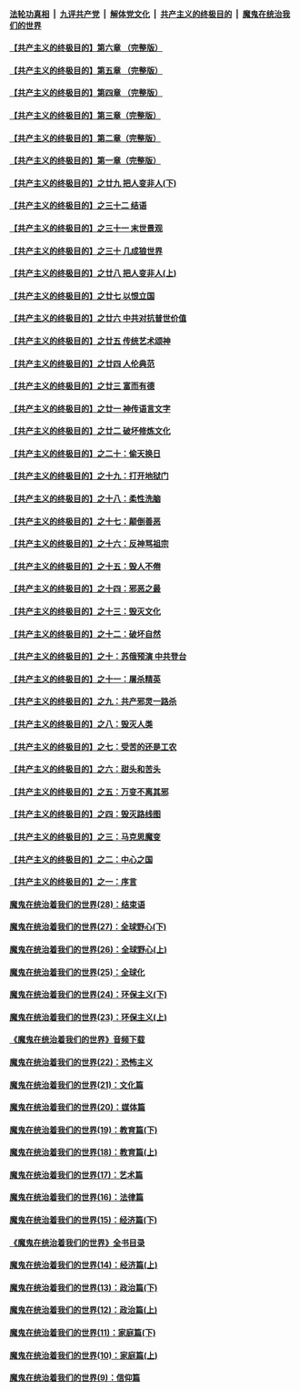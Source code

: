 ####  [法轮功真相](../../../../basic/blob/master/README.md?t=06160531) &nbsp;|&nbsp; [九评共产党](../../../../9ping.md/blob/master/README.md?t=06160531) &nbsp;|&nbsp; [解体党文化](../../../../jtdwh.md/blob/master/README.md?t=06160531)  &nbsp;|&nbsp; [共产主义的终极目的](../../../../gczydzjmd.md/blob/master/README.md?t=06160531) &nbsp;|&nbsp; [魔鬼在统治我们的世界](../../../../mgztzwmdsj.md/blob/master/README.md?t=06160531) 

#### [【共产主义的终极目的】第六章 （完整版）](../pages/nsc422/n11428913.md?t=06160531) 

#### [【共产主义的终极目的】第五章 （完整版）](../pages/nsc422/n11428912.md?t=06160531) 

#### [【共产主义的终极目的】第四章 （完整版）](../pages/nsc422/n11428907.md?t=06160531) 

#### [【共产主义的终极目的】第三章（完整版）](../pages/nsc422/n11428848.md?t=06160531) 

#### [【共产主义的终极目的】第二章（完整版）](../pages/nsc422/n11428831.md?t=06160531) 

#### [【共产主义的终极目的】第一章（完整版）](../pages/nsc422/n11417651.md?t=06160531) 

#### [【共产主义的终极目的】之廿九 把人变非人(下)](../pages/nsc422/n11344140.md?t=06160531) 

#### [【共产主义的终极目的】之三十二 结语](../pages/nsc422/n11360535.md?t=06160531) 

#### [【共产主义的终极目的】之三十一 末世景观](../pages/nsc422/n11351129.md?t=06160531) 

#### [【共产主义的终极目的】之三十 几成狼世界](../pages/nsc422/n11348280.md?t=06160531) 

#### [【共产主义的终极目的】之廿八 把人变非人(上)](../pages/nsc422/n11340492.md?t=06160531) 

#### [【共产主义的终极目的】之廿七 以恨立国](../pages/nsc422/n11336944.md?t=06160531) 

#### [【共产主义的终极目的】之廿六 中共对抗普世价值](../pages/nsc422/n11324785.md?t=06160531) 

#### [【共产主义的终极目的】之廿五 传统艺术颂神](../pages/nsc422/n11296396.md?t=06160531) 

#### [【共产主义的终极目的】之廿四 人伦典范](../pages/nsc422/n11296397.md?t=06160531) 

#### [【共产主义的终极目的】之廿三 富而有德](../pages/nsc422/n11283598.md?t=06160531) 

#### [【共产主义的终极目的】之廿一 神传语言文字](../pages/nsc422/n11263265.md?t=06160531) 

#### [【共产主义的终极目的】之廿二 破坏修炼文化](../pages/nsc422/n11245728.md?t=06160531) 

#### [【共产主义的终极目的】之二十：偷天换日](../pages/nsc422/n11238846.md?t=06160531) 

#### [【共产主义的终极目的】之十九：打开地狱门](../pages/nsc422/n11206376.md?t=06160531) 

#### [【共产主义的终极目的】之十八：柔性洗脑](../pages/nsc422/n11199994.md?t=06160531) 

#### [【共产主义的终极目的】之十七：颠倒善恶](../pages/nsc422/n11179782.md?t=06160531) 

#### [【共产主义的终极目的】之十六：反神骂祖宗](../pages/nsc422/n11166798.md?t=06160531) 

#### [【共产主义的终极目的】之十五：毁人不倦](../pages/nsc422/n11166792.md?t=06160531) 

#### [【共产主义的终极目的】之十四：邪恶之最](../pages/nsc422/n11150249.md?t=06160531) 

#### [【共产主义的终极目的】之十三：毁灭文化](../pages/nsc422/n11135227.md?t=06160531) 

#### [【共产主义的终极目的】之十二：破坏自然](../pages/nsc422/n11135214.md?t=06160531) 

#### [【共产主义的终极目的】之十：苏俄预演 中共登台](../pages/nsc422/n11118424.md?t=06160531) 

#### [【共产主义的终极目的】之十一：屠杀精英](../pages/nsc422/n11118442.md?t=06160531) 

#### [【共产主义的终极目的】之九：共产邪灵一路杀](../pages/nsc422/n11114139.md?t=06160531) 

#### [【共产主义的终极目的】之八：毁灭人类](../pages/nsc422/n11108503.md?t=06160531) 

#### [【共产主义的终极目的】之七：受苦的还是工农](../pages/nsc422/n11101809.md?t=06160531) 

#### [【共产主义的终极目的】之六：甜头和苦头](../pages/nsc422/n11096971.md?t=06160531) 

#### [【共产主义的终极目的】之五：万变不离其邪](../pages/nsc422/n11091285.md?t=06160531) 

#### [【共产主义的终极目的】之四：毁灭路线图](../pages/nsc422/n11086284.md?t=06160531) 

#### [【共产主义的终极目的】之三：马克思魔变](../pages/nsc422/n11061941.md?t=06160531) 

#### [【共产主义的终极目的】之二：中心之国](../pages/nsc422/n11047728.md?t=06160531) 

#### [【共产主义的终极目的】之一：序言](../pages/nsc422/n11086077.md?t=06160531) 

#### [魔鬼在统治着我们的世界(28)：结束语](../pages/nsc422/n10936246.md?t=06160531) 

#### [魔鬼在统治着我们的世界(27)：全球野心(下)](../pages/nsc422/n10928319.md?t=06160531) 

#### [魔鬼在统治着我们的世界(26)：全球野心(上)](../pages/nsc422/n10900318.md?t=06160531) 

#### [魔鬼在统治着我们的世界(25)：全球化](../pages/nsc422/n10788205.md?t=06160531) 

#### [魔鬼在统治着我们的世界(24)：环保主义(下)](../pages/nsc422/n10695307.md?t=06160531) 

#### [魔鬼在统治着我们的世界(23)：环保主义(上)](../pages/nsc422/n10688613.md?t=06160531) 

#### [《魔鬼在统治着我们的世界》音频下载](../pages/nsc422/n10635553.md?t=06160531) 

#### [魔鬼在统治着我们的世界(22)：恐怖主义](../pages/nsc422/n10614727.md?t=06160531) 

#### [魔鬼在统治着我们的世界(21)：文化篇](../pages/nsc422/n10597706.md?t=06160531) 

#### [魔鬼在统治着我们的世界(20)：媒体篇](../pages/nsc422/n10586579.md?t=06160531) 

#### [魔鬼在统治着我们的世界(19)：教育篇(下)](../pages/nsc422/n10564808.md?t=06160531) 

#### [魔鬼在统治着我们的世界(18)：教育篇(上)](../pages/nsc422/n10526970.md?t=06160531) 

#### [魔鬼在统治着我们的世界(17)：艺术篇](../pages/nsc422/n10499093.md?t=06160531) 

#### [魔鬼在统治着我们的世界(16)：法律篇](../pages/nsc422/n10485969.md?t=06160531) 

#### [魔鬼在统治着我们的世界(15)：经济篇(下)](../pages/nsc422/n10469975.md?t=06160531) 

#### [《魔鬼在统治着我们的世界》全书目录](../pages/nsc422/n10464261.md?t=06160531) 

#### [魔鬼在统治着我们的世界(14)：经济篇(上)](../pages/nsc422/n10457370.md?t=06160531) 

#### [魔鬼在统治着我们的世界(13)：政治篇(下)](../pages/nsc422/n10448270.md?t=06160531) 

#### [魔鬼在统治着我们的世界(12)：政治篇(上)](../pages/nsc422/n10444576.md?t=06160531) 

#### [魔鬼在统治着我们的世界(11)：家庭篇(下)](../pages/nsc422/n10440961.md?t=06160531) 

#### [魔鬼在统治着我们的世界(10)：家庭篇(上)](../pages/nsc422/n10435448.md?t=06160531) 

#### [魔鬼在统治着我们的世界(9)：信仰篇](../pages/nsc422/n10432159.md?t=06160531) 

